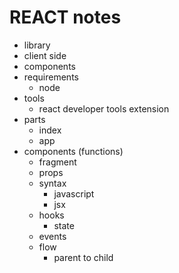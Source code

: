 # REACT notes
* library
* client side
* components
* requirements
  - node
* tools
  - react developer tools extension
* parts
  - index
  - app
* components (functions)
  - fragment
  - props
  * syntax
    - javascript
    - jsx
  * hooks
    - state
  * events
  * flow
    - parent to child
